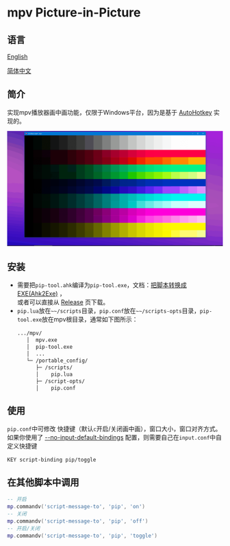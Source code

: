 # mpv Picture-in-Picture

## 语言
[English](README.md)

[简体中文](README_zh.md)

## 简介
实现mpv播放器画中画功能，仅限于Windows平台，因为是基于 [AutoHotkey](https://www.autohotkey.com/) 实现的。

![mpv-pip.gif](mpv-pip.gif)

## 安装
- 需要把`pip-tool.ahk`编译为`pip-tool.exe`，文档：[把脚本转换成 EXE(Ahk2Exe)](https://wyagd001.github.io/v2/docs/Scripts.htm#ahk2exe) ，\
  或者可以直接从 [Release](https://github.com/verygoodlee/mpv-pip/releases) 页下载。
- `pip.lua`放在`~~/scripts`目录，`pip.conf`放在`~~/scripts-opts`目录，`pip-tool.exe`放在mpv根目录，通常如下图所示：
    ```
    .../mpv/
       │  mpv.exe 
       │  pip-tool.exe
       │  ...
       └─ /portable_config/
          ├─ /scripts/
          │    pip.lua
          ├─ /script-opts/
          │    pip.conf
    ```
## 使用
`pip.conf`中可修改 快捷键（默认`c`开启/关闭画中画），窗口大小，窗口对齐方式。\
如果你使用了 [--no-input-default-bindings](https://mpv.io/manual/stable/#options-no-input-default-bindings) 配置，则需要自己在`input.conf`中自定义快捷键
```
KEY script-binding pip/toggle
```

## 在其他脚本中调用
```lua
-- 开启
mp.commandv('script-message-to', 'pip', 'on')
-- 关闭
mp.commandv('script-message-to', 'pip', 'off')
-- 开启/关闭
mp.commandv('script-message-to', 'pip', 'toggle')
```

